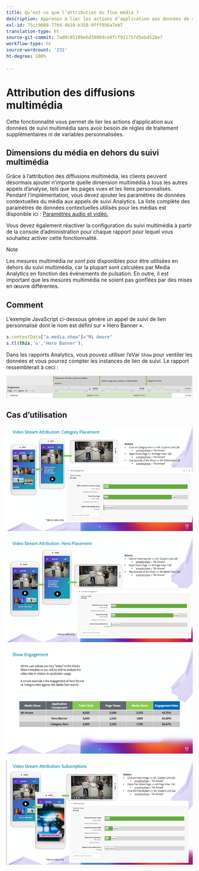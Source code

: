 ```yaml
---
title: Qu’est-ce que l’attribution du flux média ?
description: Apprenez à lier les actions d’application aux données de suivi multimédia sans avoir besoin de règles de traitement supplémentaires ni de variables personnalisées.
exl-id: 75cc9088-776d-4b10-b358-9fff956a7eb7
translation-type: ht
source-git-commit: 7ad0c85108e6d3800dce0fcf91175fd5eb4526e7
workflow-type: ht
source-wordcount: '231'
ht-degree: 100%

---
```


# Attribution des diffusions multimédia

Cette fonctionnalité vous permet de lier les actions d’application aux données de suivi multimédia sans avoir besoin de règles de traitement supplémentaires ni de variables personnalisées.

## Dimensions du média en dehors du suivi multimédia

Grâce à l’attribution des diffusions multimédia, les clients peuvent désormais ajouter n’importe quelle dimension multimédia à tous les autres appels d’analyse, tels que les pages vues et les liens personnalisés. Pendant l’implémentation, vous devez ajouter les paramètres de données contextuelles du média aux appels de suivi Analytics. La liste complète des paramètres de données contextuelles utilisés pour les médias est disponible ici : [Paramètres audio et vidéo.](/help/metrics-and-metadata/audio-video-parameters.md)

Vous devez également réactiver la configuration du suivi multimédia à partir de la console d’administration pour chaque rapport pour lequel vous souhaitez activer cette fonctionnalité.

>[!NOTE]
>
>Les mesures multimédia _ne sont pas_ disponibles pour être utilisées en dehors du suivi multimédia, car la plupart sont calculées par Media Analytics en fonction des événements de pulsation. En outre, il est important que les mesures multimédia ne soient pas gonflées par des mises en œuvre différentes.

## Comment

L’exemple JavaScript ci-dessous génère un appel de suivi de lien personnalisé dont le nom est défini sur « Hero Banner ».

```javascript
s.contextData["a.media.show"]="Mi Amore"
s.tl(this,'o','Hero Banner');
```

Dans les rapports Analytics, vous pouvez utiliser l’eVar `Show` pour ventiler les données et vous pourrez compter les instances de lien de suivi. Le rapport ressemblerait à ceci :

![](/assets/myShow-rpt-1.png)

## Cas d’utilisation

![](/assets/vid-stream-attr-category.png)

![](/assets/vid-stream-attr-hero.png)

![](/assets/show-engagement.png)

![](/assets/vid-stream-attr-subs.png)
